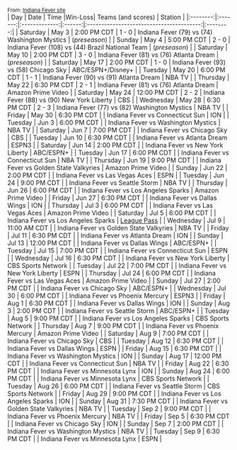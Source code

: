 <small>From: [Indiana Fever site](https://fever.wnba.com/schedule?season=2025&month=all&location=all&opponent=all)</small>  
|    Day   |   Date  |     Time      |Win-Loss|                Teams (and scores)        |  Station |
|:--------:|:-------:|:-------------:|:------:|:----------------------------------------:|:--------:|
| Saturday | May 3 | 2:00 PM CDT | 1 - 0 | Indiana Fever (79) vs (74) Washington Mystics | (*preseason*) |
| Sunday | May 4 | 5:00 PM CDT | 2 - 0 | Indiana Fever (108) vs (44) Brazil National Team | (*preseason*) |
| Saturday | May 10 | 2:00 PM CDT | 3 - 0 | Indiana Fever  (81) vs (76) Atlanta Dream | (*preseason*) |
| Saturday | May 17 | 2:00 PM CDT | 1 - 0 | Indiana Fever (93) vs (58) Chicago Sky | ABC/ESPN+/Disney+ |
| Tuesday | May 20 | 6:00 PM CDT |  1 - 1 | Indiana Fever (90) vs (91) Atlanta Dream | NBA TV |
| Thursday | May 22 | 6:30 PM CDT |  2 - 1  | Indiana Fever (81) vs (76) Atlanta Dream | Amazon Prime Video |
| Saturday | May 24 | 12:00 PM CDT |  2 - 2  | Indiana Fever (88) vs (90) New York Liberty | CBS |
| Wednesday | May 28 | 6:30 PM CDT |  2 - 3  | Indiana Fever (77) vs (82) Washington Mystics | NBA TV |
| Friday | May 30 | 6:30 PM CDT |       | Indiana Fever vs Connecticut Sun | ION |
| Tuesday | Jun 3 | 6:00 PM CDT |       | Indiana Fever vs Washington Mystics | NBA TV |
| Saturday | Jun 7 | 7:00 PM CDT |       | Indiana Fever vs Chicago Sky | CBS |
| Tuesday | Jun 10 | 6:30 PM CDT |       | Indiana Fever vs Atlanta Dream | ESPN3 |
| Saturday | Jun 14 | 2:00 PM CDT |       | Indiana Fever vs New York Liberty | ABC/ESPN+ |
| Tuesday | Jun 17 | 6:00 PM CDT |       | Indiana Fever vs Connecticut Sun | NBA TV |
| Thursday | Jun 19 | 9:00 PM CDT |       | Indiana Fever vs Golden State Valkyries | Amazon Prime Video |
| Sunday | Jun 22 | 2:00 PM CDT |       | Indiana Fever vs Las Vegas Aces | ESPN |
| Tuesday | Jun 24 | 9:00 PM CDT |       | Indiana Fever vs Seattle Storm | NBA TV |
| Thursday | Jun 26 | 6:00 PM CDT |       | Indiana Fever vs Los Angeles Sparks | Amazon Prime Video |
| Friday | Jun 27 | 6:30 PM CDT |       | Indiana Fever vs Dallas Wings | ION |
| Thursday | Jul 3 | 6:00 PM CDT |       | Indiana Fever vs Las Vegas Aces | Amazon Prime Video |
| Saturday | Jul 5 | 6:00 PM CDT |       | Indiana Fever vs Los Angeles Sparks | [League Pass](https://www.wnba.com/leaguepass) |
| Wednesday | Jul 9 | 11:00 AM CDT |       | Indiana Fever vs Golden State Valkyries | NBA TV |
| Friday | Jul 11 | 6:30 PM CDT |       | Indiana Fever vs Atlanta Dream | ION |
| Sunday | Jul 13 | 12:00 PM CDT |       | Indiana Fever vs Dallas Wings | ABC/ESPN+ |
| Tuesday | Jul 15 | 7:00 PM CDT |       | Indiana Fever vs Connecticut Sun | ESPN |
| Wednesday | Jul 16 | 6:30 PM CDT |       | Indiana Fever vs New York Liberty | CBS Sports Network |
| Tuesday | Jul 22 | 7:00 PM CDT |       | Indiana Fever vs New York Liberty | ESPN |
| Thursday | Jul 24 | 6:00 PM CDT |       | Indiana Fever vs Las Vegas Aces | Amazon Prime Video |
| Sunday | Jul 27 | 2:00 PM CDT |       | Indiana Fever vs Chicago Sky | ABC/ESPN+ |
| Wednesday | Jul 30 | 6:00 PM CDT |       | Indiana Fever vs Phoenix Mercury | ESPN3 |
| Friday | Aug 1 | 6:30 PM CDT |       | Indiana Fever vs Dallas Wings | ION |
| Sunday | Aug 3 | 2:00 PM CDT |       | Indiana Fever vs Seattle Storm | ABC/ESPN+ |
| Tuesday | Aug 5 | 9:00 PM CDT |       | Indiana Fever vs Los Angeles Sparks | CBS Sports Network |
| Thursday | Aug 7 | 9:00 PM CDT |       | Indiana Fever vs Phoenix Mercury | Amazon Prime Video |
| Saturday | Aug 9 | 7:00 PM CDT |       | Indiana Fever vs Chicago Sky | CBS |
| Tuesday | Aug 12 | 6:30 PM CDT |       | Indiana Fever vs Dallas Wings | ESPN |
| Friday | Aug 15 | 6:30 PM CDT |       | Indiana Fever vs Washington Mystics | ION |
| Sunday | Aug 17 | 12:00 PM CDT |       | Indiana Fever vs Connecticut Sun | NBA TV |
| Friday | Aug 22 | 6:30 PM CDT |       | Indiana Fever vs Minnesota Lynx | ION |
| Sunday | Aug 24 | 6:00 PM CDT |       | Indiana Fever vs Minnesota Lynx | CBS Sports Network |
| Tuesday | Aug 26 | 6:00 PM CDT |       | Indiana Fever vs Seattle Storm | CBS Sports Network |
| Friday | Aug 29 | 9:00 PM CDT |       | Indiana Fever vs Los Angeles Sparks | ION |
| Sunday | Aug 31 | 7:30 PM CDT |       | Indiana Fever vs Golden State Valkyries | NBA TV |
| Tuesday | Sep 2 | 9:00 PM CDT |       | Indiana Fever vs Phoenix Mercury | NBA TV |
| Friday | Sep 5 | 6:30 PM CDT |       | Indiana Fever vs Chicago Sky | ION |
| Sunday | Sep 7 | 2:00 PM CDT |       | Indiana Fever vs Washington Mystics | NBA TV |
| Tuesday | Sep 9 | 6:30 PM CDT |       | Indiana Fever vs Minnesota Lynx | ESPN |
